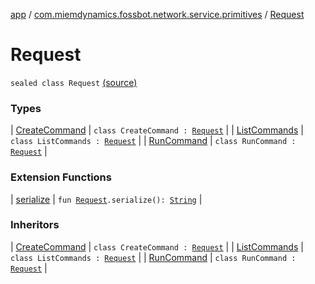 [app](../../index.md) / [com.miemdynamics.fossbot.network.service.primitives](../index.md) / [Request](./index.md)

# Request

`sealed class Request` [(source)](https://github.com/binyot/fossbot/tree/master/app/src/main/java/com/miemdynamics/fossbot/network/service/primitives/request.kt#L8)

### Types

| [CreateCommand](-create-command/index.md) | `class CreateCommand : `[`Request`](./index.md) |
| [ListCommands](-list-commands/index.md) | `class ListCommands : `[`Request`](./index.md) |
| [RunCommand](-run-command/index.md) | `class RunCommand : `[`Request`](./index.md) |

### Extension Functions

| [serialize](../serialize.md) | `fun `[`Request`](./index.md)`.serialize(): `[`String`](https://kotlinlang.org/api/latest/jvm/stdlib/kotlin/-string/index.html) |

### Inheritors

| [CreateCommand](-create-command/index.md) | `class CreateCommand : `[`Request`](./index.md) |
| [ListCommands](-list-commands/index.md) | `class ListCommands : `[`Request`](./index.md) |
| [RunCommand](-run-command/index.md) | `class RunCommand : `[`Request`](./index.md) |

